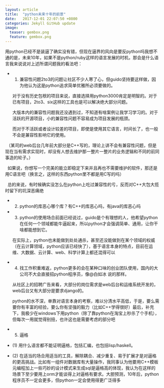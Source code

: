 ```yaml
---
layout: article
title:  "python未来十年的前景"
date:   2017-12-01 22:07:50 +0800
categories: Jekyll GitHub update
image:
  teaser: gembox.png
  feature: gembox.png
---
```

用python已经不是装逼了确实没有错，但现在逼界的风向是要反python吗我想不通的是，未来10年，如果不是python/ruby这样的语言发展的时机，那会是什么语言我来说说对上述所谓问题我的看法吧：
- 1. 兼容性问题2to3的问题让社区不少人寒了心，但guido坚持要这样做，因为他认为这是python追求简单优雅所必须要做的。

  对于没有历史包袱的项目来说，直接选择用python3000肯定是明智的。对于已有项目，2to3、six这样的工具也是可以解决绝大部分问题。
  
  大版本内的兼容性问题我还没遇到过，不知道有啥案例让我学习学习的。对于活跃的开源项目，小的兼容性问题不容易成为项目发展的瓶颈。
  
  而对于不活跃或者设计较差的项目，即使是使用其它语言，时间长了，也一般不会是兼容性影响它的使用。
  
  （某司的web后台几年前大部分是C++写的，理论上讲不会有兼容性问题，但是现在当有需求实现时，却没有人想去维护那一整片一整片的业务逻辑和不同的前同事造的轮子。）
  
   如果说，你想写一个完美的能立即稳定下来并且再也不需要维护的软件，那还是用C语言吧（换言之，这样的东西python里不都是用C写的吗）
   
   总的来说，有时候确实没怎么在python上吃过兼容性的亏，反而对C++大包大揽时留下的坑深恶痛绝
   
- 2. python的库恶心哪个库？有C++的库恶心吗，有java的库恶心吗

- 3. python的使用场合前面已经说过，guido是个有理想的人，他希望python在任何一个领域都能牛逼起来，所以python才会强调简单、通用，让你干啥都能想到它。

  在实际上，python也未能做到处处通杀，甚至还没能做到在某个领域的权威（在云计算领域，python应该已经快了），基于语言本身的特点，目前在运维、大数据、云计算、web、科学计算上都还混得可以
- 4. 找工作积重难返，python更多的会在某种口味的创业团队使用，国内的大公司不大会直接招python程序员，像@白如冰 说的那样。

  从社区上的招聘广告来看，大部分的岗位需求是web后台和运维系统开发的，web后台又有大部分是要求django的。
  
  python的水不深，单靠对语言本身的考察，难以分清水平高低，于是，要么需要你有丰富的经验，要么你有坚强的毅力（比如C++学得很好）最后，补充下，我极少在windows下用python（除了靠python在淘宝上秒杀了个手机），但每次一用就觉得别扭，也许这也是需要考虑的部分吧
  
- 5. 逼格
 - (1) 用什么语言都不能证明逼格，包括汇编，也包括lisp/haskell。
 - (2) 在适当的场合用适当的工具，解除耦合、减少重复、易于扩展才是对逼格的更高挑战。比如有一组件对数据库有大量操作，我同事认为他要用C++模板元编程加上一些巧妙的设计模式来生成sql是逼格高的体现，我认为在这样的场景下至少要用上orm才能谈得上对逼格有要求。大胆预测，10年后，python程序员不一定会更多，但python一定会使用得更广泛得多
